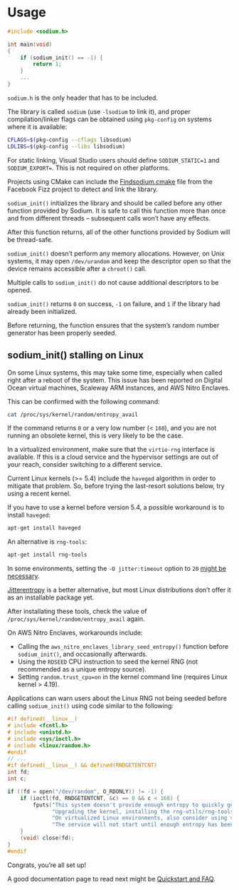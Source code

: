 # Usage

``` c
#include <sodium.h>

int main(void)
{
    if (sodium_init() == -1) {
        return 1;
    }
    ...
}
```

`sodium.h` is the only header that has to be included.

The library is called `sodium` (use `-lsodium` to link it), and proper compilation/linker flags can be obtained using `pkg-config` on systems where it is available:

``` bash
CFLAGS=$(pkg-config --cflags libsodium)
LDLIBS=$(pkg-config --libs libsodium)
```

For static linking, Visual Studio users should define `SODIUM_STATIC=1` and `SODIUM_EXPORT=`. This is not required on other platforms.

Projects using CMake can include the [Findsodium.cmake](https://github.com/facebookincubator/fizz/blob/master/build/fbcode_builder/CMake/FindSodium.cmake) file from the Facebook Fizz project to detect and link the library.

`sodium_init()` initializes the library and should be called before any other function provided by Sodium. It is safe to call this function more than once and from different threads – subsequent calls won’t have any effects.

After this function returns, all of the other functions provided by Sodium will be thread-safe.

`sodium_init()` doesn’t perform any memory allocations. However, on Unix systems, it may open `/dev/urandom` and keep the descriptor open so that the device remains accessible after a `chroot()` call.

Multiple calls to `sodium_init()` do not cause additional descriptors to be opened.

`sodium_init()` returns `0` on success, `-1` on failure, and `1` if the library had already been initialized.

Before returning, the function ensures that the system’s random number generator has been properly seeded.

## sodium\_init() stalling on Linux

On some Linux systems, this may take some time, especially when called right after a reboot of the system. This issue has been reported on Digital Ocean virtual machines, Scaleway ARM instances, and AWS Nitro Enclaves.

This can be confirmed with the following command:

``` sh
cat /proc/sys/kernel/random/entropy_avail
```

If the command returns `0` or a very low number (\< `160`), and you are not running an obsolete kernel, this is very likely to be the case.

In a virtualized environment, make sure that the `virtio-rng` interface is available. If this is a cloud service and the hypervisor settings are out of your reach, consider switching to a different service.

Current Linux kernels (\>= 5.4) include the `haveged` algorithm in order to mitigate that problem. So, before trying the last-resort solutions below, try using a recent kernel.

If you have to use a kernel before version 5.4, a possible workaround is to install `haveged`:

``` sh
apt-get install haveged
```

An alternative is `rng-tools`:

``` sh
apt-get install rng-tools
```

In some environments, setting the `-O jitter:timeout` option to `20` [might be necessary](https://github.com/nhorman/rng-tools/issues/195#issuecomment-1519222464).

[Jitterentropy](https://github.com/smuellerDD/jitterentropy-rngd) is a better alternative, but most Linux distributions don’t offer it as an installable package yet.

After installating these tools, check the value of `/proc/sys/kernel/random/entropy_avail` again.

On AWS Nitro Enclaves, workarounds include:

  - Calling the `aws_nitro_enclaves_library_seed_entropy()` function before `sodium_init()`, and occasionally afterwards.
  - Using the `RDSEED` CPU instruction to seed the kernel RNG (not recommended as a unique entropy source).
  - Setting `random.trust_cpu=on` in the kernel command line (requires Linux kernel \> 4.19).

Applications can warn users about the Linux RNG not being seeded before calling `sodium_init()` using code similar to the following:

``` c
#if defined(__linux__)
# include <fcntl.h>
# include <unistd.h>
# include <sys/ioctl.h>
# include <linux/random.h>
#endif
// ...
#if defined(__linux__) && defined(RNDGETENTCNT)
int fd;
int c;

if ((fd = open("/dev/random", O_RDONLY)) != -1) {
    if (ioctl(fd, RNDGETENTCNT, &c) == 0 && c < 160) {
        fputs("This system doesn't provide enough entropy to quickly generate high-quality random numbers.\n"
              "Upgrading the kernel, installing the rng-utils/rng-tools, jitterentropy-rngd or haveged packages may help.\n"
              "On virtualized Linux environments, also consider using virtio-rng.\n"
              "The service will not start until enough entropy has been collected.\n", stderr);
    }
    (void) close(fd);
}
#endif
```

Congrats, you’re all set up\!

A good documentation page to read next might be [Quickstart and FAQ](../quickstart/README.md).
